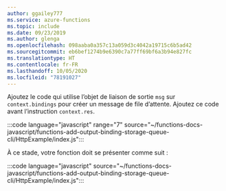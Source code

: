 ```yaml
---
author: ggailey777
ms.service: azure-functions
ms.topic: include
ms.date: 09/23/2019
ms.author: glenga
ms.openlocfilehash: 098aaba0a357c13a059d3c4042a19715c6b5ad42
ms.sourcegitcommit: eb6bef1274b9e6390c7a77ff69bf6a3b94e827fc
ms.translationtype: HT
ms.contentlocale: fr-FR
ms.lasthandoff: 10/05/2020
ms.locfileid: "78191027"
---
```

Ajoutez le code qui utilise l’objet de liaison de sortie `msg` sur `context.bindings` pour créer un message de file d’attente. Ajoutez ce code avant l’instruction `context.res`.

:::code language="javascript" range="7" source="~/functions-docs-javascript/functions-add-output-binding-storage-queue-cli/HttpExample/index.js":::

À ce stade, votre fonction doit se présenter comme suit :

:::code language="javascript" source="~/functions-docs-javascript/functions-add-output-binding-storage-queue-cli/HttpExample/index.js":::